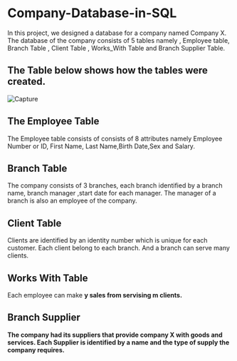 # Company-Database-in-SQL
In this project, we designed a database for a company named Company X. The database of the company consists of 5 tables namely , Employee table, Branch Table , Client Table , Works_With Table and Branch Supplier Table.


## The Table below shows how the tables were created.
![Capture](https://user-images.githubusercontent.com/67390835/194886930-562483dd-5e7d-486b-9958-75803e71fe19.PNG)

## The Employee Table
The Employee table consists of consists of 8 attributes namely Employee Number or ID, First Name, Last Name,Birth Date,Sex and Salary.

## Branch Table 
The company consists of 3 branches, each branch identified by a branch name, branch manager ,start date for each manager. The manager of a branch is also an employee of the company.

## Client Table
Clients are identified by an identity number which is unique for each customer. Each client belong to each branch. And a branch can serve many clients.

## Works With Table
Each employee can make <b>y</y> sales from servising <b>m</b> clients.

## Branch Supplier
The company had its suppliers that provide company X with goods and services. Each Supplier is identified by a name and the type of supply the company requires.

